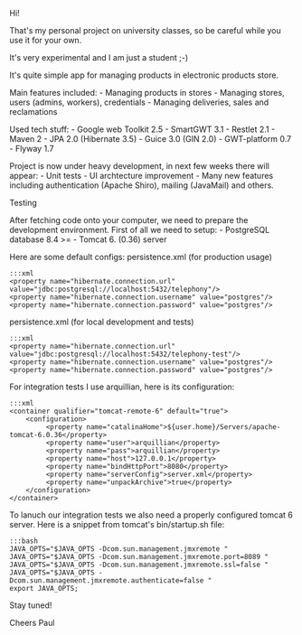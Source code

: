 Hi!

That's my personal project on university classes,
so be careful while you use it for your own.

It's very experimental and I am just a student ;-)

It's quite simple app for managing products in electronic products store.

Main features included: 
    - Managing products in stores
    - Managing stores, users (admins, workers), credentials
    - Managing deliveries, sales and reclamations

Used tech stuff:
    - Google web Toolkit 2.5
    - SmartGWT 3.1
    - Restlet 2.1
    - Maven 2
    - JPA 2.0 (Hibernate 3.5)
    - Guice 3.0 (GIN 2.0)
    - GWT-platform 0.7
    - Flyway 1.7

Project is now under heavy development, in next few weeks there will appear:
    - Unit tests
    - UI archtecture improvement
    - Many new features including authentication (Apache Shiro), mailing (JavaMail) and others.

Testing

After fetching code onto your computer, we need to prepare the development environment.
First of all we need to setup:
    - PostgreSQL database 8.4 >=
    - Tomcat 6. (0.36) server

Here are some default configs:
persistence.xml (for production usage)

    :::xml
    <property name="hibernate.connection.url" value="jdbc:postgresql://localhost:5432/telephony"/>
    <property name="hibernate.connection.username" value="postgres"/>
    <property name="hibernate.connection.password" value="postgres"/>


persistence.xml (for local development and tests)

    :::xml
    <property name="hibernate.connection.url" value="jdbc:postgresql://localhost:5432/telephony-test"/>
    <property name="hibernate.connection.username" value="postgres"/>
    <property name="hibernate.connection.password" value="postgres"/>


For integration tests I use arquillian, here is its configuration:

    :::xml
    <container qualifier="tomcat-remote-6" default="true">
        <configuration>
             <property name="catalinaHome">${user.home}/Servers/apache-tomcat-6.0.36</property>
             <property name="user">arquillian</property>
             <property name="pass">arquillian</property>
             <property name="host">127.0.0.1</property>
             <property name="bindHttpPort">8080</property>
             <property name="serverConfig">server.xml</property>
             <property name="unpackArchive">true</property>
        </configuration>
    </container>


To lanuch our integration tests we also need a properly configured tomcat 6 server.
Here is a snippet from tomcat's bin/startup.sh file:

    :::bash
    JAVA_OPTS="$JAVA_OPTS -Dcom.sun.management.jmxremote "
    JAVA_OPTS="$JAVA_OPTS -Dcom.sun.management.jmxremote.port=8089 "
    JAVA_OPTS="$JAVA_OPTS -Dcom.sun.management.jmxremote.ssl=false "
    JAVA_OPTS="$JAVA_OPTS -Dcom.sun.management.jmxremote.authenticate=false "
    export JAVA_OPTS;


Stay tuned!



Cheers 
Paul